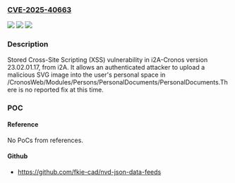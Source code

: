 ### [CVE-2025-40663](https://cve.mitre.org/cgi-bin/cvename.cgi?name=CVE-2025-40663)
![](https://img.shields.io/static/v1?label=Product&message=Cronos&color=blue)
![](https://img.shields.io/static/v1?label=Version&message=%3D%2023.02.01.17%20&color=brighgreen)
![](https://img.shields.io/static/v1?label=Vulnerability&message=CWE-79%20Improper%20Neutralization%20of%20Input%20During%20Web%20Page%20Generation%20(XSS%20or%20'Cross-site%20Scripting')&color=brighgreen)

### Description

Stored Cross-Site Scripting (XSS) vulnerability in i2A-Cronos version 23.02.01.17, from i2A. It allows an authenticated attacker to upload a malicious SVG image into the user's personal space in /CronosWeb/Modules/Persons/PersonalDocuments/PersonalDocuments.There is no reported fix at this time.

### POC

#### Reference
No PoCs from references.

#### Github
- https://github.com/fkie-cad/nvd-json-data-feeds

